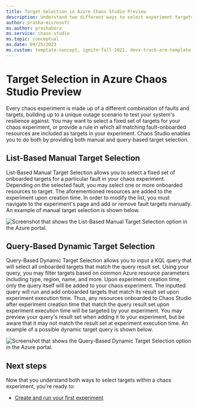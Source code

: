 ```yaml
---
title: Target Selection in Azure Chaos Studio Preview
description: Understand two different ways to select experiment targets in Azure Chaos Studio Preview.
author: prasha-microsoft
ms.author: prashabora
ms.service: chaos-studio
ms.topic: conceptual
ms.date: 09/25/2023
ms.custom: template-concept, ignite-fall-2021, devx-track-arm-template
---
```


# Target Selection in Azure Chaos Studio Preview

Every chaos experiment is made up of a different combination of faults and targets, building up to a unique outage scenario to test your system's resilience against. You may want to select a fixed set of targets for your chaos experiment, or provide a rule in which all matching fault-onboarded resources are included as targets in your experiment. Chaos Studio enables you to do both by providing both manual and query-based target selection.

## List-Based Manual Target Selection

List-Based Manual Target Selection allows you to select a fixed set of onboarded targets for a particular fault in your chaos experiment. Depending on the selected fault, you may select one or more onboarded resources to target. The aforementioned resources are added to the experiment upon creation time. In order to modify the list, you must navigate to the experiment's page and add or remove fault targets manually. An example of manual target selection is shown below.

![Screenshot that shows the List-Based Manual Target Selection option in the Azure portal.](chaos-studio/images/manual-target-selection.png)

## Query-Based Dynamic Target Selection

Query-Based Dynamic Target Selection allows you to input a KQL query that will select all onboarded targets that match the query result set. Using your query, you may filter targets based on common Azure resource parameters including type, region, name, and more. Upon experiment creation time, only the query itself will be added to your chaos experiment. The inputted query will run and add onboarded targets that match its result set upon experiment execution time. Thus, any resources onboarded to Chaos Studio after experiment creation time that match the query result set upon experiment execution time will be targeted by your experiment. You may preview your query's result set when adding it to your experiment, but be aware that it may not match the result set at experiment execution time. An example of a possible dynamic target query is shown below.

![Screenshot that shows the Query-Based Dynamic Target Selection option in the Azure portal.](chaos-studio/images/dynamic-target-selection-preview.png)

## Next steps
Now that you understand both ways to select targets within a chaos experiment, you're ready to:

- [Create and run your first experiment](chaos-studio-tutorial-service-direct-portal.md)
